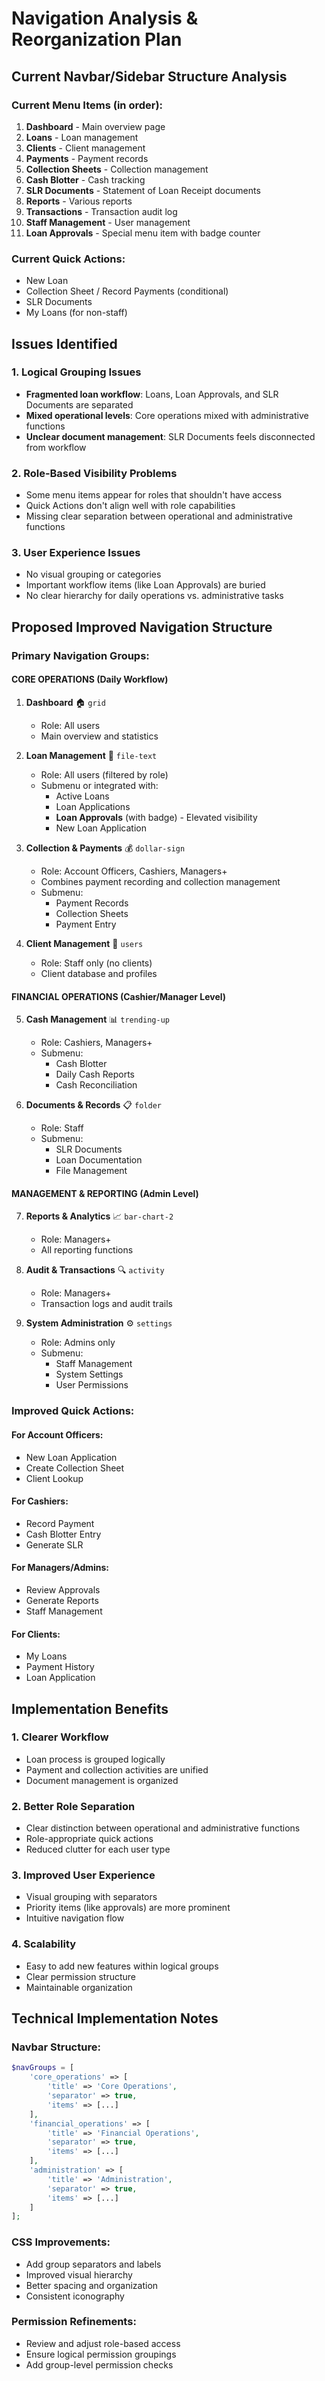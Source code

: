 # Navigation Analysis & Reorganization Plan

## Current Navbar/Sidebar Structure Analysis

### Current Menu Items (in order):
1. **Dashboard** - Main overview page
2. **Loans** - Loan management 
3. **Clients** - Client management
4. **Payments** - Payment records
5. **Collection Sheets** - Collection management
6. **Cash Blotter** - Cash tracking
7. **SLR Documents** - Statement of Loan Receipt documents
8. **Reports** - Various reports
9. **Transactions** - Transaction audit log
10. **Staff Management** - User management
11. **Loan Approvals** - Special menu item with badge counter

### Current Quick Actions:
- New Loan
- Collection Sheet / Record Payments (conditional)
- SLR Documents
- My Loans (for non-staff)

## Issues Identified

### 1. **Logical Grouping Issues**
- **Fragmented loan workflow**: Loans, Loan Approvals, and SLR Documents are separated
- **Mixed operational levels**: Core operations mixed with administrative functions
- **Unclear document management**: SLR Documents feels disconnected from workflow

### 2. **Role-Based Visibility Problems**
- Some menu items appear for roles that shouldn't have access
- Quick Actions don't align well with role capabilities
- Missing clear separation between operational and administrative functions

### 3. **User Experience Issues**
- No visual grouping or categories
- Important workflow items (like Loan Approvals) are buried
- No clear hierarchy for daily operations vs. administrative tasks

## Proposed Improved Navigation Structure

### Primary Navigation Groups:

#### **CORE OPERATIONS** (Daily Workflow)
1. **Dashboard** 🏠 `grid`
   - Role: All users
   - Main overview and statistics

2. **Loan Management** 📄 `file-text`
   - Role: All users (filtered by role)
   - Submenu or integrated with:
     - Active Loans
     - Loan Applications
     - **Loan Approvals** (with badge) - Elevated visibility
     - New Loan Application

3. **Collection & Payments** 💰 `dollar-sign`
   - Role: Account Officers, Cashiers, Managers+
   - Combines payment recording and collection management
   - Submenu:
     - Payment Records
     - Collection Sheets
     - Payment Entry

4. **Client Management** 👥 `users`
   - Role: Staff only (no clients)
   - Client database and profiles

#### **FINANCIAL OPERATIONS** (Cashier/Manager Level)
5. **Cash Management** 📊 `trending-up`
   - Role: Cashiers, Managers+
   - Submenu:
     - Cash Blotter
     - Daily Cash Reports
     - Cash Reconciliation

6. **Documents & Records** 📋 `folder`
   - Role: Staff
   - Submenu:
     - SLR Documents
     - Loan Documentation
     - File Management

#### **MANAGEMENT & REPORTING** (Admin Level)
7. **Reports & Analytics** 📈 `bar-chart-2`
   - Role: Managers+
   - All reporting functions

8. **Audit & Transactions** 🔍 `activity`
   - Role: Managers+
   - Transaction logs and audit trails

9. **System Administration** ⚙️ `settings`
   - Role: Admins only
   - Submenu:
     - Staff Management
     - System Settings
     - User Permissions

### Improved Quick Actions:

#### **For Account Officers:**
- New Loan Application
- Create Collection Sheet
- Client Lookup

#### **For Cashiers:**
- Record Payment
- Cash Blotter Entry
- Generate SLR

#### **For Managers/Admins:**
- Review Approvals
- Generate Reports
- Staff Management

#### **For Clients:**
- My Loans
- Payment History
- Loan Application

## Implementation Benefits

### 1. **Clearer Workflow**
- Loan process is grouped logically
- Payment and collection activities are unified
- Document management is organized

### 2. **Better Role Separation**
- Clear distinction between operational and administrative functions
- Role-appropriate quick actions
- Reduced clutter for each user type

### 3. **Improved User Experience**
- Visual grouping with separators
- Priority items (like approvals) are more prominent
- Intuitive navigation flow

### 4. **Scalability**
- Easy to add new features within logical groups
- Clear permission structure
- Maintainable organization

## Technical Implementation Notes

### Navbar Structure:
```php
$navGroups = [
    'core_operations' => [
        'title' => 'Core Operations',
        'separator' => true,
        'items' => [...]
    ],
    'financial_operations' => [
        'title' => 'Financial Operations', 
        'separator' => true,
        'items' => [...]
    ],
    'administration' => [
        'title' => 'Administration',
        'separator' => true, 
        'items' => [...]
    ]
];
```

### CSS Improvements:
- Add group separators and labels
- Improved visual hierarchy
- Better spacing and organization
- Consistent iconography

### Permission Refinements:
- Review and adjust role-based access
- Ensure logical permission groupings
- Add group-level permission checks